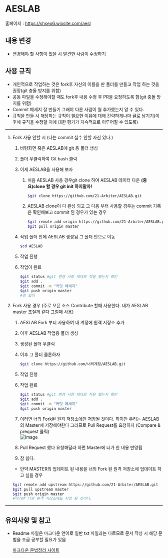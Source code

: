 # AESLAB
홈페이지 : https://shseo6.wixsite.com/aesl  

## 내용 변경
- 변경해야 할 사항이 있을 시 발견한 사람이 수정하기

## 사용 규칙
- 개인적으로 작업하는 것은 fork후 자신의 이름을 딴 폴더를 만들고 작업 하는 것을 권장(git 충돌 방지를 위함)
- 공동 파일을 수정해야할 때도 fork후 내용 수정 후  PR을 요청하도록 함(git 충돌 방지를 위함)
- Commit 메세지 잘 만들기 그래야 다른 사람이 뭘 추가했는지 알 수 있다.
- 규칙을 만들 시 해당하는 규칙이 필요한 이유에 대해 간략하게나마 글로 남기기(이후에 규칙을 수정할 지에 대한 평가가 지속적으로 이루어질 수 있도록)
---
1. Fork 사용 안할 시 (나는 commit 실수 안할 자신 있다.)
   1. 바탕화면 혹은 AESLAB에 git 용 폴더 생성
   2. 폴더 우클릭하여 Git bash 클릭 
   3. 이제 AESLAB을 사용해 보자
      1. 처음 AESLAB 사용 경우git clone 하여 AESLAB 데이터 다운 **(중요)clone 할 경우 git init 하지말자!**
            ````bash
            $git clone https://github.com/21-Arbiter/AESLAB.git
            ````
      
      2. AESLAB clone이 다 완성 되고 그 다음 부터 사용할 경우는 commit 기록은 확인해보고 commit 된 경우가 있는 경우 
            ````bash
            $git remote add origin https://github.com/21-Arbiter/AESLAB.git
            $git pull origin master
            ````

     
   4. 작업 폴더 안에 AESLAB 생성됨 그 폴더 안으로 이동 
        ````bash
        $cd AESLAB
        ````
   5. 작업 진행 
   6. 작업이 완료 
        ````bash
        $git status #git 변경 사항 제대로 적용 됐는지 확인
        $git add .
        $git commit -m "커밋 메세지"
        $git push origin master 
        #참 쉽다
        ````
2. Fork 사용 경우 (주로 오픈 소스 Contribute 할때 사용한다. 내가 AESLAB master 조질꺼 같다 그럴때 사용)
   1. AESLAB Fork 부터 사용하여 내 계정에 원격 저장소 추가
   2. 이후 AESLAB 작업용 폴더 생성
   3. 생성된 폴더 우클릭
   4. 이후 그 폴더 클론하자 
        ````bash
        $git clone https://github.com/너의계정/AESLAB.git
        ````
   5. 작업 진행
   6. 작업 완료
        ````bash
        $git status #git 변경 사항 제대로 적용 됐는지 확인
        $git add .
        $git commit -m "커밋 메세지"
        $git push origin master 
        
        ````  
    1. 이러면 너의 Fork된 원격 저장소에만 저장될 것이다. 하지만 우리는 AESLAB의 Master에 저장해야한다 그러므로 Pull Request를 요청하자 (Compare & prequest 클릭)   
    ![image](https://user-images.githubusercontent.com/86957779/179984146-acb61ad9-cb5c-4821-af6e-f1be7112d03f.png)

    2. Pull Request 했다 요청해달라 하면 Master에 너가 한 내용 반영됨
    3. 참 쉽다.
   * 만약 MASTER의 업데이트 된 내용을 너의 Fork 된 원격 저장소에 업데이트 하고 싶을 경우
    ````bash
    $git remote add upstream https://github.com/21-Arbiter/AESLAB.git
    $git pull upstream master
    $git push origin master
    #이러면 너의 원격 저장소에도 저장 될 것이다.
    ````
---
## 유의사항 및 참고
- Readme 파일은 마크다운 언어로 일반 txt 파일과는 다르므로 문서 작성 시 해당 문법을 조금 공부할 필요가 있음

    [마크다운 문법정리 사이트](https://gist.github.com/ihoneymon/652be052a0727ad59601)
